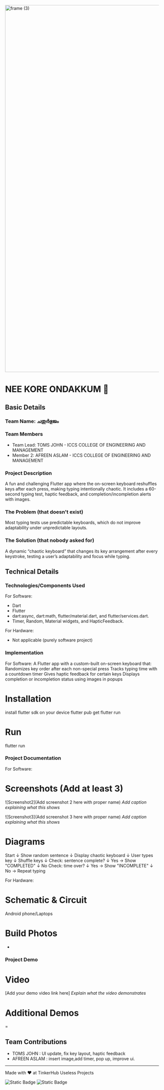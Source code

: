<img width="3188" height="1202" alt="frame (3)" src="https://github.com/user-attachments/assets/517ad8e9-ad22-457d-9538-a9e62d137cd7" />


# NEE KORE ONDAKKUM 🎯


## Basic Details
### Team Name: ചതുർഭുജം


### Team Members
- Team Lead: TOMS JOHN - ICCS COLLEGE OF ENGINEERING AND MANAGEMENT
- Member 2: AFREEN ASLAM - ICCS COLLEGE OF ENGINEERING AND MANAGEMENT

### Project Description
A fun and challenging Flutter app where the on-screen keyboard reshuffles keys after each press, making typing intentionally chaotic. It includes a 60-second typing test, haptic feedback, and completion/incompletion alerts with images.

### The Problem (that doesn't exist)
Most typing tests use predictable keyboards, which do not improve adaptability under unpredictable layouts.

### The Solution (that nobody asked for)
A dynamic “chaotic keyboard” that changes its key arrangement after every keystroke, testing a user’s adaptability and focus while typing.

## Technical Details
### Technologies/Components Used
For Software:
- Dart
- Flutter
- dart:async, dart:math, flutter/material.dart, and flutter/services.dart.
- Timer, Random, Material widgets, and HapticFeedback.

For Hardware:
- Not applicable (purely software project)

### Implementation
For Software:
A Flutter app with a custom-built on-screen keyboard that:
Randomizes key order after each non-special press
Tracks typing time with a countdown timer
Gives haptic feedback for certain keys
Displays completion or incompletion status using images in popups

# Installation
install flutter sdk on your device
flutter pub get
flutter run

# Run
flutter run

### Project Documentation
For Software:

# Screenshots (Add at least 3)


![Screenshot2](Add screenshot 2 here with proper name)
*Add caption explaining what this shows*

![Screenshot3](Add screenshot 3 here with proper name)
*Add caption explaining what this shows*

# Diagrams
Start
  ↓
Show random sentence
  ↓
Display chaotic keyboard
  ↓
User types key
  ↓
Shuffle keys
  ↓
Check: sentence complete?
     ↓ Yes → Show "COMPLETED"
     ↓ No
Check: time over?
     ↓ Yes → Show "INCOMPLETE"
     ↓ No → Repeat typing

For Hardware:

# Schematic & Circuit
Android phone/Laptops

# Build Photos
-

### Project Demo
# Video
[Add your demo video link here]
*Explain what the video demonstrates*

# Additional Demos
=

## Team Contributions
- TOMS JOHN : UI update, fix key layout, haptic feedback
- AFREEN ASLAM : insert image,add timer, pop up, improve ui.
---
Made with ❤️ at TinkerHub Useless Projects 

![Static Badge](https://img.shields.io/badge/TinkerHub-24?color=%23000000&link=https%3A%2F%2Fwww.tinkerhub.org%2F)
![Static Badge](https://img.shields.io/badge/UselessProjects--25-25?link=https%3A%2F%2Fwww.tinkerhub.org%2Fevents%2FQ2Q1TQKX6Q%2FUseless%2520Projects)



